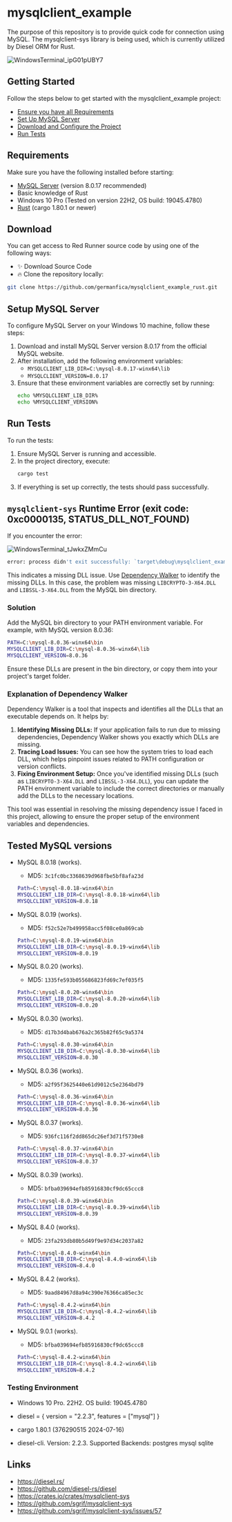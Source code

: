 # mysqlclient_example

The purpose of this repository is to provide quick code for connection using MySQL. The mysqlclient-sys library is being used, which is currently utilized by Diesel ORM for Rust.

![WindowsTerminal_ipG01pUBY7](https://github.com/user-attachments/assets/bdeec1f4-1001-4651-b421-8ef9efb38f37)

## Getting Started

Follow the steps below to get started with the mysqlclient_example project:

- [Ensure you have all Requirements](#requirements)
- [Set Up MySQL Server](#setup-mysql-server)
- [Download and Configure the Project](#download)
- [Run Tests](#run-tests)

## Requirements

Make sure you have the following installed before starting:

- [MySQL Server](https://dev.mysql.com/downloads/mysql/) (version 8.0.17 recommended)
- Basic knowledge of Rust
- Windows 10 Pro (Tested on version 22H2, OS build: 19045.4780)
- [Rust](https://www.rust-lang.org/) (cargo 1.80.1 or newer)

## Download

You can get access to Red Runner source code by using one of the following ways:
- :sparkles: Download Source Code
- :fire: Clone the repository locally:
```bash
git clone https://github.com/germanfica/mysqlclient_example_rust.git
```

## Setup MySQL Server

To configure MySQL Server on your Windows 10 machine, follow these steps:

1. Download and install MySQL Server version 8.0.17 from the official MySQL website.
2. After installation, add the following environment variables:
   - `MYSQLCLIENT_LIB_DIR=C:\mysql-8.0.17-winx64\lib`
   - `MYSQLCLIENT_VERSION=8.0.17`
3. Ensure that these environment variables are correctly set by running:
   ```bash
   echo %MYSQLCLIENT_LIB_DIR%
   echo %MYSQLCLIENT_VERSION%
   ```

## Run Tests

To run the tests:

1. Ensure MySQL Server is running and accessible.
2. In the project directory, execute:
   ```bash
   cargo test
   ```
3. If everything is set up correctly, the tests should pass successfully.

## `mysqlclient-sys` Runtime Error (exit code: 0xc0000135, STATUS_DLL_NOT_FOUND)

If you encounter the error:

![WindowsTerminal_tJwkxZMmCu](https://github.com/user-attachments/assets/2df34b04-14d5-4971-9552-5a2bb5c799e0)

```bash
error: process didn't exit successfully: `target\debug\mysqlclient_example.exe` (exit code: 0xc0000135, STATUS_DLL_NOT_FOUND)
```

This indicates a missing DLL issue. Use [Dependency Walker](https://www.dependencywalker.com/) to identify the missing DLLs. In this case, the problem was missing `LIBCRYPTO-3-X64.DLL` and `LIBSSL-3-X64.DLL` from the MySQL bin directory.

### Solution

Add the MySQL bin directory to your PATH environment variable. For example, with MySQL version 8.0.36:

```bash
PATH=C:\mysql-8.0.36-winx64\bin
MYSQLCLIENT_LIB_DIR=C:\mysql-8.0.36-winx64\lib
MYSQLCLIENT_VERSION=8.0.36
```

Ensure these DLLs are present in the bin directory, or copy them into your project's target folder.

### Explanation of Dependency Walker

Dependency Walker is a tool that inspects and identifies all the DLLs that an executable depends on. It helps by:

1. **Identifying Missing DLLs:** If your application fails to run due to missing dependencies, Dependency Walker shows you exactly which DLLs are missing.
2. **Tracing Load Issues:** You can see how the system tries to load each DLL, which helps pinpoint issues related to PATH configuration or version conflicts.
3. **Fixing Environment Setup:** Once you've identified missing DLLs (such as `LIBCRYPTO-3-X64.DLL` and `LIBSSL-3-X64.DLL`), you can update the PATH environment variable to include the correct directories or manually add the DLLs to the necessary locations.

This tool was essential in resolving the missing dependency issue I faced in this project, allowing to ensure the proper setup of the environment variables and dependencies.

## Tested MySQL versions

- MySQL 8.0.18 (works).
  - MD5: `3c1fc0bc3368639d968fbe5bf8afa23d`
  ```bash
  Path=C:\mysql-8.0.18-winx64\bin
  MYSQLCLIENT_LIB_DIR=C:\mysql-8.0.18-winx64\lib
  MYSQLCLIENT_VERSION=8.0.18
  ```

- MySQL 8.0.19 (works).
  - MD5: `f52c52e7b499958acc5f08ce0a869cab`
  ```bash
  Path=C:\mysql-8.0.19-winx64\bin
  MYSQLCLIENT_LIB_DIR=C:\mysql-8.0.19-winx64\lib
  MYSQLCLIENT_VERSION=8.0.19
  ```

- MySQL 8.0.20 (works).
  - MD5: `1335fe593b055686823fd69c7ef035f5`
  ```bash
  Path=C:\mysql-8.0.20-winx64\bin
  MYSQLCLIENT_LIB_DIR=C:\mysql-8.0.20-winx64\lib
  MYSQLCLIENT_VERSION=8.0.20
  ```

- MySQL 8.0.30 (works).
  - MD5: `d17b3d4bab676a2c365b82f65c9a5374`
  ```bash
  Path=C:\mysql-8.0.30-winx64\bin
  MYSQLCLIENT_LIB_DIR=C:\mysql-8.0.30-winx64\lib
  MYSQLCLIENT_VERSION=8.0.30
  ```

- MySQL 8.0.36 (works).
  - MD5: `a2f95f3625440e61d9012c5e2364bd79`
  ```bash
  Path=C:\mysql-8.0.36-winx64\bin
  MYSQLCLIENT_LIB_DIR=C:\mysql-8.0.36-winx64\lib
  MYSQLCLIENT_VERSION=8.0.36
  ```

- MySQL 8.0.37 (works).
  - MD5: `936fc116f2dd865dc26ef3d71f5730e8`
  ```bash
  Path=C:\mysql-8.0.37-winx64\bin
  MYSQLCLIENT_LIB_DIR=C:\mysql-8.0.37-winx64\lib
  MYSQLCLIENT_VERSION=8.0.37
  ```

- MySQL 8.0.39 (works).
  - MD5: `bfba039694efb85916830cf9dc65ccc8`
  ```bash
  Path=C:\mysql-8.0.39-winx64\bin
  MYSQLCLIENT_LIB_DIR=C:\mysql-8.0.39-winx64\lib
  MYSQLCLIENT_VERSION=8.0.39
  ```

- MySQL 8.4.0 (works).
  - MD5: `23fa293db80b5d49f9e97d34c2037a82`
  ```bash
  Path=C:\mysql-8.4.0-winx64\bin
  MYSQLCLIENT_LIB_DIR=C:\mysql-8.4.0-winx64\lib
  MYSQLCLIENT_VERSION=8.4.0
  ```

- MySQL 8.4.2 (works).
  - MD5: `9aad84967d8a94c390e76366ca85ec3c`
  ```bash
  Path=C:\mysql-8.4.2-winx64\bin
  MYSQLCLIENT_LIB_DIR=C:\mysql-8.4.2-winx64\lib
  MYSQLCLIENT_VERSION=8.4.2
  ```

- MySQL 9.0.1 (works).
  - MD5: `bfba039694efb85916830cf9dc65ccc8`
  ```bash
  Path=C:\mysql-8.4.2-winx64\bin
  MYSQLCLIENT_LIB_DIR=C:\mysql-8.4.2-winx64\lib
  MYSQLCLIENT_VERSION=8.4.2
  ```

### Testing Environment

- Windows 10 Pro. 22H2. OS build: 19045.4780

- diesel = { version = "2.2.3", features = ["mysql"] }

- cargo 1.80.1 (376290515 2024-07-16)

- diesel-cli. Version: 2.2.3. Supported Backends: postgres mysql sqlite

## Links

- https://diesel.rs/
- https://github.com/diesel-rs/diesel
- https://crates.io/crates/mysqlclient-sys
- https://github.com/sgrif/mysqlclient-sys
- https://github.com/sgrif/mysqlclient-sys/issues/57

